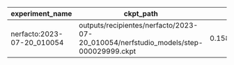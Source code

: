 | experiment_name            | ckpt_path                                                                            | fps                 | fps_std              | lpips               | lpips_std           | psnr               | psnr_std         | ssim               | ssim_std            | num_rays_per_sec | num_rays_per_sec_std |
| -------------------------- | ------------------------------------------------------------------------------------ | ------------------- | -------------------- | ------------------- | ------------------- | ------------------ | ---------------- | ------------------ | ------------------- | ---------------- | -------------------- |
| nerfacto:2023-07-20_010054 | outputs/recipientes/nerfacto/2023-07-20_010054/nerfstudio_models/step-000029999.ckpt | 0.15836939215660095 | 0.005536842159926891 | 0.30148550868034363 | 0.13025899231433868 | 20.265703201293945 | 4.55159330368042 | 0.8078782558441162 | 0.06819351762533188 | 82098.6953125    | 2870.29931640625     |